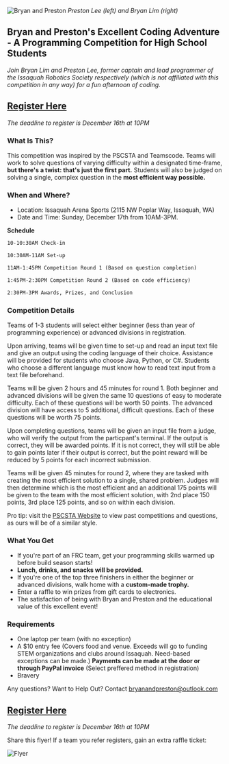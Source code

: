 ![Bryan and Preston](https://4qnzla.bn1303.livefilestore.com/y4ml1vMCBJnR-53FaK9NBfgZUTipwY9n8oAIA5WbO05xrf7ibdQl9AIpVxqEaZHX6CfYpw8kRZp-jtObFZRWOW60EP3UcFbrRDtSGBWzA9aAMDlJWYKf8JRYjBnUY_JB2F-WiQTLJ0FZXe9CnBbU14GjaAbsvv7-8AyDr6U1DiOfb12hDx3yNKMjt_VxXm-i1JNl85zsbzVAhJLxil0LVY0LQ)
_Preston Lee (left) and Bryan Lim (right)_


## Bryan and Preston's Excellent Coding Adventure - A Programming Competition for High School Students

_Join Bryan Lim and Preston Lee, former captain and lead programmer of the Issaquah Robotics Society respectively (which is not affiliated with this competition in any way) for a fun afternoon of coding._

## [Register Here](https://docs.google.com/forms/d/e/1FAIpQLSc7D2XKKRAEHg5nh-6hQqkH01x5obfk_ppboBWnEB_yLM3fug/viewform?usp=sf_link)

_The deadline to register is December 16th at 10PM_

### What Is This?

This competition was inspired by the PSCSTA and Teamscode. Teams will work to solve questions of varying difficulty within a designated time-frame, **but there's a twist: that's just the first part.** Students will also be judged on solving a single, complex question in the **most efficient way possible.**

### When and Where?

- Location: Issaquah Arena Sports (2115 NW Poplar Way, Issaquah, WA)
- Date and Time: Sunday, December 17th from 10AM-3PM.

**Schedule**
```markdown
10-10:30AM Check-in 

10:30AM-11AM Set-up

11AM-1:45PM Competition Round 1 (Based on question completion)

1:45PM-2:30PM Competition Round 2 (Based on code efficiency)

2:30PM-3PM Awards, Prizes, and Conclusion
```

### Competition Details

Teams of 1-3 students will select either beginner (less than year of programming experience) or advanced divisions in registration.

Upon arriving, teams will be given time to set-up and read an input text file and give an output using the coding language of their choice. Assistance will be provided for students who choose Java, Python, or C#. Students who choose a different language must know how to read text input from a text file beforehand.

Teams will be given 2 hours and 45 minutes for round 1. Both beginner and advanced divisions will be given the same 10 questions of easy to moderate difficulty. Each of these questions will be worth 50 points. The advanced division will have access to 5 additional, difficult questions. Each of these questions will be worth 75 points.

Upon completing questions, teams will be given an input file from a judge, who will verify the output from the particpant's terminal. If the output is correct, they will be awarded points. If it is not correct, they will still be able to gain points later if their output is correct, but the point reward will be reduced by 5 points for each incorrect submission.

Teams will be given 45 minutes for round 2, where they are tasked with creating the most efficient solution to a single, shared problem. Judges will then determine which is the most efficient and an additional 175 points will be given to the team with the most efficient solution, with 2nd place 150 points, 3rd place 125 points, and so on within each division.


Pro tip: visit the [PSCSTA Website](http://pscsta.org/pscsta-programming-contest/) to view past competitions and questions, as ours will be of a similar style. 

### What You Get

- If you're part of an FRC team, get your programming skills warmed up before build season starts!
- **Lunch, drinks, and snacks will be provided.**
- If you're one of the top three finishers in either the beginner or advanced divisions, walk home with a **custom-made trophy.**
- Enter a raffle to win prizes from gift cards to electronics.
- The satisfaction of being with Bryan and Preston and the educational value of this excellent event!

### Requirements

- One laptop per team (with no exception)
- A $10 entry fee (Covers food and venue. Exceeds will go to funding STEM organizations and clubs around Issaquah. Need-based exceptions can be made.) **Payments can be made at the door or through PayPal invoice** (Select preffered method in registration)
- Bravery

Any questions? Want to Help Out? Contact [bryanandpreston@outlook.com](mailto:bryanandpreston@outlook.com)

## [Register Here](https://docs.google.com/forms/d/e/1FAIpQLSc7D2XKKRAEHg5nh-6hQqkH01x5obfk_ppboBWnEB_yLM3fug/viewform?usp=sf_link)

_The deadline to register is December 16th at 10PM_


  
Share this flyer! If a team you refer registers, gain an extra raffle ticket:

![Flyer](https://sivnig.bn1303.livefilestore.com/y4mdtW8P4j4h48fmZzN29DqLW5Tmhs73M4MN-XmXxaKKokl992dZXJSEBZ0_MtoNrtKHfc9jvmULDw3zgUy3EidhcDRiH1Fq3sBc8RKp_7hvmQm2L73fqFjQRB7vxWS4N4umF2hPDAiJuuRgpRx3YVvIhyzjsPpZnWFICwQPm67TxvBGYeBbd-1OJqTnEJkfNK2ZzYolmt8L8zLTCECIbQFiQ)
